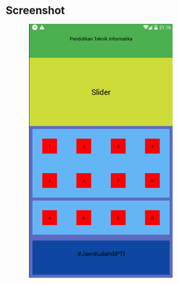 # Screenshot
<p align="center">
  <img src="https://github.com/GusMerta/layout/blob/master/layout.PNG"/>
 </p>
